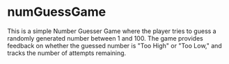 # numGuessGame
This is a simple Number Guesser Game  where the player tries to guess a randomly generated number between 1 and 100. The game provides feedback on whether the guessed number is "Too High" or "Too Low," and tracks the number of attempts remaining.
